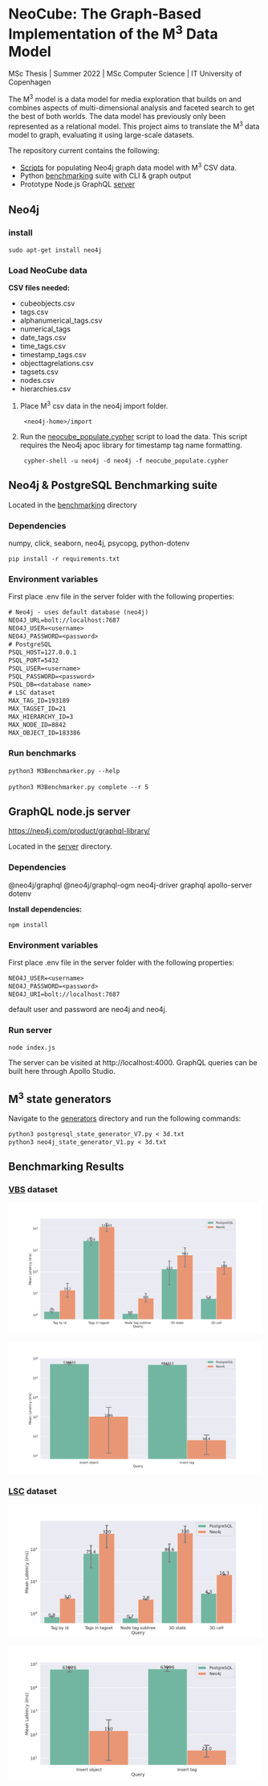 # NeoCube: The Graph-Based Implementation of the M<sup>3</sup> Data Model
MSc Thesis | Summer 2022 | MSc Computer Science | IT University of Copenhagen

The M<sup>3</sup> model is a data model for media exploration that builds on and combines aspects of multi-dimensional analysis and faceted search to get the best of
both worlds. The data model has previously only been represented as a relational model. This project aims to translate the M<sup>3</sup> data model to graph, evaluating it using large-scale datasets. 

The repository current contains the following:
* [Scripts](scripts/) for populating Neo4j graph data model with M<sup>3</sup> CSV data.
* Python [benchmarking](benchmarking/) suite with CLI & graph output
* Prototype Node.js GraphQL [server](server/)

## Neo4j
### install
    sudo apt-get install neo4j


### Load NeoCube data
**CSV files needed:**
* cubeobjects.csv
* tags.csv
* alphanumerical_tags.csv
* numerical_tags
* date_tags.csv
* time_tags.csv
* timestamp_tags.csv
* objecttagrelations.csv
* tagsets.csv
* nodes.csv
* hierarchies.csv

1. Place M<sup>3</sup> csv data in the neo4j import folder. 

        <neo4j-home>/import
2. Run the [neocube_populate.cypher](scripts/neocube_populate.cypher) script to load the data. This script requires the Neo4j apoc library for timestamp tag name formatting.
   
        cypher-shell -u neo4j -d neo4j -f neocube_populate.cypher

## Neo4j & PostgreSQL Benchmarking suite
Located in the [benchmarking](benchmarking/) directory
### Dependencies
numpy, click, seaborn, neo4j, psycopg, python-dotenv

    pip install -r requirements.txt

### Environment variables
First place .env file in the server folder with the following properties:

    # Neo4j - uses default database (neo4j)
    NEO4J_URL=bolt://localhost:7687
    NEO4J_USER=<username>
    NEO4J_PASSWORD=<password>
    # PostgreSQL
    PSQL_HOST=127.0.0.1
    PSQL_PORT=5432
    PSQL_USER=<username>
    PSQL_PASSWORD=<password>
    PSQL_DB=<database name>
    # LSC dataset 
    MAX_TAG_ID=193189
    MAX_TAGSET_ID=21
    MAX_HIERARCHY_ID=3
    MAX_NODE_ID=8842
    MAX_OBJECT_ID=183386


### Run benchmarks

    python3 M3Benchmarker.py --help

    python3 M3Benchmarker.py complete --r 5

## GraphQL node.js server
https://neo4j.com/product/graphql-library/

Located in the [server](server/) directory.
### Dependencies
@neo4j/graphql @neo4j/graphql-ogm neo4j-driver graphql apollo-server dotenv 

**Install dependencies:**

    npm install

### Environment variables
First place .env file in the server folder with the following properties:

    NEO4J_USER=<username> 
    NEO4J_PASSWORD=<password>
    NEO4J_URI=bolt://localhost:7687
default user and password are neo4j and neo4j.

### Run server
    node index.js

The server can be visited at http://localhost:4000. GraphQL queries can be built here through Apollo Studio. 

## M<sup>3</sup> state generators
Navigate to the [generators](generators/) directory and run the following commands:

    python3 postgresql_state_generator_V7.py < 3d.txt
    python3 neo4j_state_generator_V1.py < 3d.txt


## Benchmarking Results

### [VBS](https://videobrowsershowdown.org/call-for-papers/existing-data-and-tools/) dataset

![VBS M3 read operation latency comparison](results/vbs/vbs_read_100.png "VBS M3 read operation latency comparison")

![VBS M3 write operation latency comparison](results/vbs/vbs_write_3.png "VBS M3 write operation latency comparison")

### [LSC](http://lsc.dcu.ie/lsc_data/) dataset

![LSC M3 read operation latency comparison](results/thesis/read_100.png "LSC M3 read operation latency comparison")

![LSC M3 write operation latency comparison](results/thesis/write_5.png "LSC M3 write operation latency comparison")